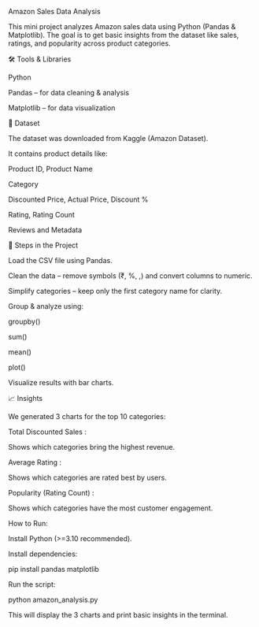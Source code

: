 Amazon Sales Data Analysis

This mini project analyzes Amazon sales data using Python (Pandas & Matplotlib).
The goal is to get basic insights from the dataset like sales, ratings, and popularity across product categories.

🛠 Tools & Libraries

Python

Pandas – for data cleaning & analysis

Matplotlib – for data visualization

📂 Dataset

The dataset was downloaded from Kaggle (Amazon Dataset).

It contains product details like:

Product ID, Product Name

Category

Discounted Price, Actual Price, Discount %

Rating, Rating Count

Reviews and Metadata

📌 Steps in the Project

Load the CSV file using Pandas.

Clean the data – remove symbols (₹, %, ,) and convert columns to numeric.

Simplify categories – keep only the first category name for clarity.

Group & analyze using:

groupby()

sum()

mean()

plot()

Visualize results with bar charts.

📈 Insights

We generated 3 charts for the top 10 categories:

Total Discounted Sales :

  Shows which categories bring the highest revenue.

Average Rating :

  Shows which categories are rated best by users.

Popularity (Rating Count) :

  Shows which categories have the most customer engagement.

  How to Run:

Install Python (>=3.10 recommended).

Install dependencies:

  pip install pandas matplotlib

Run the script:

  python amazon_analysis.py

This will display the 3 charts and print basic insights in the terminal.
